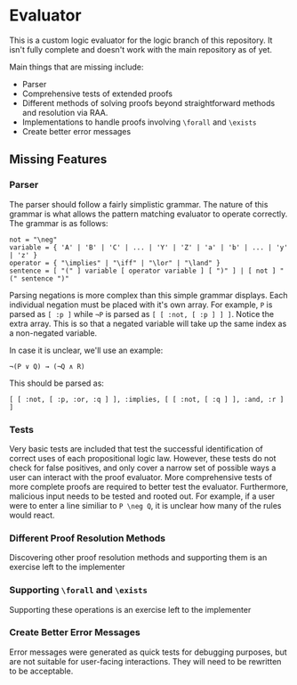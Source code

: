 # Evaluator

This is a custom logic evaluator for the logic branch of this repository. It isn't fully complete and doesn't work with the main repository as of yet.

Main things that are missing include:
 - Parser
 - Comprehensive tests of extended proofs
 - Different methods of solving proofs beyond straightforward methods and resolution via RAA.
 - Implementations to handle proofs involving `\forall` and `\exists`
 - Create better error messages

## Missing Features
### Parser
The parser should follow a fairly simplistic grammar. The nature of this grammar is what allows the pattern matching evaluator to operate correctly. The grammar is as follows:

```
not = "\neg"
variable = { 'A' | 'B' | 'C' | ... | 'Y' | 'Z' | 'a' | 'b' | ... | 'y' | 'z' }
operator = { "\implies" | "\iff" | "\lor" | "\land" }
sentence = [ "(" ] variable [ operator variable ] [ ")" ] | [ not ] "(" sentence ")"
```

Parsing negations is more complex than this simple grammar displays. Each individual negation must be placed with it's own array. For example, `P` is parsed as `[ :p ]` while `¬P` is parsed as `[ [ :not, [ :p ] ] ]`. Notice the extra array. This is so that a negated variable will take up the same index as a non-negated variable.

In case it is unclear, we'll use an example:
```
¬(P ∨ Q) → (¬Q ∧ R)
```
This should be parsed as:
```
[ [ :not, [ :p, :or, :q ] ], :implies, [ [ :not, [ :q ] ], :and, :r ] ]
```

### Tests
Very basic tests are included that test the successful identification of correct uses of each propositional logic law. However, these tests do not check for false positives, and only cover a narrow set of possible ways a user can interact with the proof evaluator. More comprehensive tests of more complete proofs are required to better test the evaluator. Furthermore, malicious input needs to be tested and rooted out. For example, if a user were to enter a line similiar to `P \neg Q`, it is unclear how many of the rules would react.

### Different Proof Resolution Methods
Discovering other proof resolution methods and supporting them is an exercise left to the implementer

### Supporting `\forall` and `\exists`
Supporting these operations is an exercise left to the implementer

### Create Better Error Messages
Error messages were generated as quick tests for debugging purposes, but are not suitable for user-facing interactions. They will need to be rewritten to be acceptable.